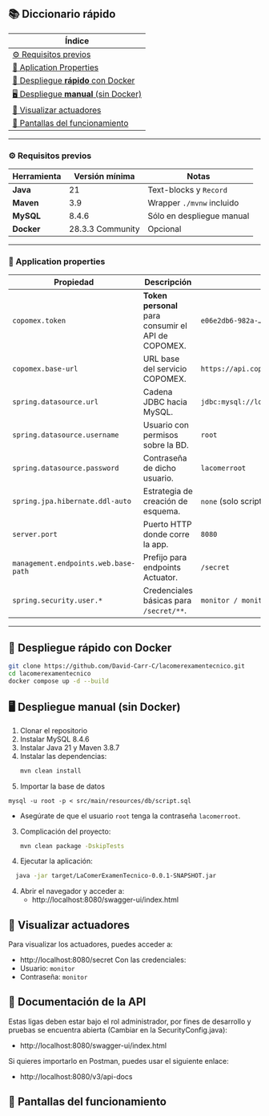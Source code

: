 ## 📚 Diccionario rápido

| Índice                                                                   | 
|--------------------------------------------------------------------------|
| [⚙️ Requisitos previos](#-requisitos-previos)                            |
| [🔐 Aplication Properties](#-application-properties)                     |
| [🐳 Despliegue **rápido** con Docker](#-despliegue-rápido-con-docker)    |
| [🖥️ Despliegue **manual** (sin Docker)](#-despliegue-manual-sin-docker) |
| [📖 Visualizar actuadores](#-visualizar-actuadores)                   |
| [📸 Pantallas del funcionamiento](#-pantallas-del-funcionamiento)         |

---

### ⚙️ Requisitos previos
| Herramienta | Versión mínima | Notas |
|-------------|----------------|-------|
| **Java**    | 21               | Text-blocks y `Record` |
| **Maven**   | 3.9            | Wrapper `./mvnw` incluido |
| **MySQL**   | 8.4.6          | Sólo en despliegue manual |
| **Docker**  | 28.3.3 Community | Opcional |

---

### 🔐 Application properties

| Propiedad | Descripción | Ejemplo / Valor |
|-----------|-------------|-----------------|
| `copomex.token` | **Token personal** para consumir el API de COPOMEX. | `e06e2db6-982a-…` |
| `copomex.base-url` | URL base del servicio COPOMEX. | `https://api.copomex.com` |
| `spring.datasource.url` | Cadena JDBC hacia MySQL. | `jdbc:mysql://localhost:3306/lacomer_usuarios` |
| `spring.datasource.username` | Usuario con permisos sobre la BD. | `root` |
| `spring.datasource.password` | Contraseña de dicho usuario. | `lacomerroot` |
| `spring.jpa.hibernate.ddl-auto` | Estrategia de creación de esquema. | `none` (solo scripts) |
| `server.port` | Puerto HTTP donde corre la app. | `8080` |
| `management.endpoints.web.base-path` | Prefijo para endpoints Actuator. | `/secret` |
| `spring.security.user.*` | Credenciales básicas para `/secret/**`. | `monitor / monitor` |

---

## 🐳 Despliegue **rápido** con Docker

```bash
git clone https://github.com/David-Carr-C/lacomerexamentecnico.git
cd lacomerexamentecnico
docker compose up -d --build
```

## 🖥️ Despliegue **manual** (sin Docker)
1. Clonar el repositorio
2. Instalar MySQL 8.4.6
3. Instalar Java 21 y Maven 3.8.7
2. Instalar las dependencias:
   ```bash
   mvn clean install
   ```
3. Importar la base de datos
```
mysql -u root -p < src/main/resources/db/script.sql
```
   - Asegúrate de que el usuario `root` tenga la contraseña `lacomerroot`.
3. Complicación del proyecto:
   ```bash
   mvn clean package -DskipTests
   ```
4. Ejecutar la aplicación:
```bash
  java -jar target/LaComerExamenTecnico-0.0.1-SNAPSHOT.jar 
```
4. Abrir el navegador y acceder a:
   - http://localhost:8080/swagger-ui/index.html

## 📖 Visualizar actuadores
Para visualizar los actuadores, puedes acceder a:
- http://localhost:8080/secret
Con las credenciales:
- Usuario: `monitor`
- Contraseña: `monitor`

## 📸 Documentación de la API
Estas ligas deben estar bajo el rol administrador,
por fines de desarrollo y pruebas se encuentra abierta
(Cambiar en la SecurityConfig.java):
- http://localhost:8080/swagger-ui/index.html

Si quieres importarlo en Postman, 
puedes usar el siguiente enlace:
- http://localhost:8080/v3/api-docs

## 📸 Pantallas del funcionamiento